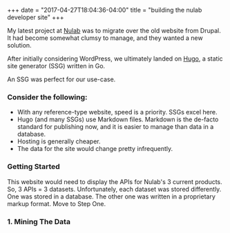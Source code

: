 +++
date = "2017-04-27T18:04:36-04:00"
title = "building the nulab developer site"
+++

My latest project at [Nulab](http://nulab-inc.com) was to migrate over the old website from Drupal. It had become somewhat clumsy to manage, and they wanted a new solution.

After initially considering WordPress, we ultimately landed on [Hugo](http://gohugo.io), a static site generator (SSG) written in Go. 

An SSG was perfect for our use-case.

### Consider the following:

- With any reference-type website, speed is a priority. SSGs excel here.
- Hugo (and many SSGs) use Markdown files. Markdown is the de-facto standard for publishing now, and it is easier to manage than data in a database.
- Hosting is generally cheaper.
- The data for the site would change pretty infrequently.

### Getting Started

This website would need to display the APIs for Nulab's 3 current products. So, 3 APIs = 3 datasets. Unfortunately, each dataset was stored differently. One was stored in a database. The other one was written in a proprietary markup format. Move to Step One.

### 1. Mining The Data




